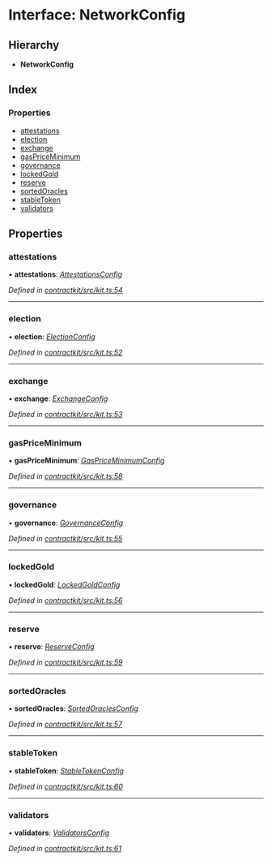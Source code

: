 # Interface: NetworkConfig

## Hierarchy

* **NetworkConfig**

## Index

### Properties

* [attestations](_kit_.networkconfig.md#attestations)
* [election](_kit_.networkconfig.md#election)
* [exchange](_kit_.networkconfig.md#exchange)
* [gasPriceMinimum](_kit_.networkconfig.md#gaspriceminimum)
* [governance](_kit_.networkconfig.md#governance)
* [lockedGold](_kit_.networkconfig.md#lockedgold)
* [reserve](_kit_.networkconfig.md#reserve)
* [sortedOracles](_kit_.networkconfig.md#sortedoracles)
* [stableToken](_kit_.networkconfig.md#stabletoken)
* [validators](_kit_.networkconfig.md#validators)

## Properties

###  attestations

• **attestations**: *[AttestationsConfig](_wrappers_attestations_.attestationsconfig.md)*

*Defined in [contractkit/src/kit.ts:54](https://github.com/celo-org/celo-monorepo/blob/master/packages/contractkit/src/kit.ts#L54)*

___

###  election

• **election**: *[ElectionConfig](_wrappers_election_.electionconfig.md)*

*Defined in [contractkit/src/kit.ts:52](https://github.com/celo-org/celo-monorepo/blob/master/packages/contractkit/src/kit.ts#L52)*

___

###  exchange

• **exchange**: *[ExchangeConfig](_wrappers_exchange_.exchangeconfig.md)*

*Defined in [contractkit/src/kit.ts:53](https://github.com/celo-org/celo-monorepo/blob/master/packages/contractkit/src/kit.ts#L53)*

___

###  gasPriceMinimum

• **gasPriceMinimum**: *[GasPriceMinimumConfig](_wrappers_gaspriceminimum_.gaspriceminimumconfig.md)*

*Defined in [contractkit/src/kit.ts:58](https://github.com/celo-org/celo-monorepo/blob/master/packages/contractkit/src/kit.ts#L58)*

___

###  governance

• **governance**: *[GovernanceConfig](_wrappers_governance_.governanceconfig.md)*

*Defined in [contractkit/src/kit.ts:55](https://github.com/celo-org/celo-monorepo/blob/master/packages/contractkit/src/kit.ts#L55)*

___

###  lockedGold

• **lockedGold**: *[LockedGoldConfig](_wrappers_lockedgold_.lockedgoldconfig.md)*

*Defined in [contractkit/src/kit.ts:56](https://github.com/celo-org/celo-monorepo/blob/master/packages/contractkit/src/kit.ts#L56)*

___

###  reserve

• **reserve**: *[ReserveConfig](_wrappers_reserve_.reserveconfig.md)*

*Defined in [contractkit/src/kit.ts:59](https://github.com/celo-org/celo-monorepo/blob/master/packages/contractkit/src/kit.ts#L59)*

___

###  sortedOracles

• **sortedOracles**: *[SortedOraclesConfig](_wrappers_sortedoracles_.sortedoraclesconfig.md)*

*Defined in [contractkit/src/kit.ts:57](https://github.com/celo-org/celo-monorepo/blob/master/packages/contractkit/src/kit.ts#L57)*

___

###  stableToken

• **stableToken**: *[StableTokenConfig](_wrappers_stabletokenwrapper_.stabletokenconfig.md)*

*Defined in [contractkit/src/kit.ts:60](https://github.com/celo-org/celo-monorepo/blob/master/packages/contractkit/src/kit.ts#L60)*

___

###  validators

• **validators**: *[ValidatorsConfig](_wrappers_validators_.validatorsconfig.md)*

*Defined in [contractkit/src/kit.ts:61](https://github.com/celo-org/celo-monorepo/blob/master/packages/contractkit/src/kit.ts#L61)*
